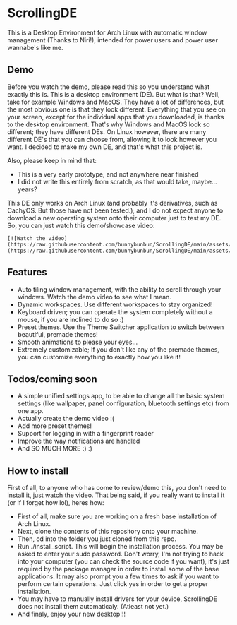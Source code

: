 # ScrollingDE
This is a Desktop Environment for Arch Linux with automatic window management (Thanks to Niri!), intended for power users and power user wannabe's like me.

## Demo
Before you watch the demo, please read this so you understand what exactly this is. This is a desktop environment (DE). But what is that? Well, take for example Windows and MacOS. They have a lot of differences, but the most obvious one is that they look different. Everything that you see on your screen, except for the individual apps that you downloaded, is thanks to the desktop environment. That's why Windows and MacOS look so different; they have different DEs. On Linux however, there are many different DE's that you can choose from, allowing it to look however you want. I decided to make my own DE, and that's what this project is.

Also, please keep in mind that:
 - This is a very early prototype, and not anywhere near finished
 - I did not write this entirely from scratch, as that would take, maybe... years?

This DE only works on Arch Linux (and probably it's derivatives, such as CachyOS. But those have not been tested.), and I do not expect anyone to download a new operating system onto their computer just to test my DE. So, you can just watch this demo/showcase video:

    [![Watch the video](https://raw.githubusercontent.com/bunnybunbun/ScrollingDE/main/assets/thumbnail.png)](https://raw.githubusercontent.com/bunnybunbun/ScrollingDE/main/assets/ScrollingDEShowcaseVid.mov)


## Features
 - Auto tiling window management, with the ability to scroll through your windows. Watch the demo video to see what I mean.
 - Dynamic workspaces. Use different workspaces to stay organized!
 - Keyboard driven; you can operate the system completely without a mouse, if you are inclined to do so :)
 - Preset themes. Use the Theme Switcher application to switch between beautiful, premade themes!
 - Smooth animations to please your eyes...
 - Extremely customizable; If you don't like any of the premade themes, you can customize everything to exactly how you like it!

 ## Todos/coming soon
 - A simple unified settings app, to be able to change all the basic system settings (like wallpaper, panel configuration, bluetooth settings etc) from one app.
 - Actually create the demo video :(
 - Add more preset themes!
 - Support for logging in with a fingerprint reader
 - Improve the way notifications are handled
 - And SO MUCH MORE :) :) 

## How to install
First of all, to anyone who has come to review/demo this, you don't need to install it, just watch the video. That being said, if you really want to install it (or if I forget how lol), heres how:
 - First of all, make sure you are working on a fresh base installation of Arch Linux.
 - Next, clone the contents of this repository onto your machine.
 - Then, cd into the folder you just cloned from this repo.
 - Run ./install_script. This will begin the installation process. You may be asked to enter your sudo password. Don't worry, I'm not trying to hack into your computer (you can check the source code if you want), it's just required by the package manager in order to install some of the base applications. It may also prompt you a few times to ask if you want to perform certain operations. Just click yes in order to get a proper installation.
 - You may have to manually install drivers for your device, ScrollingDE does not install them automaticaly. (Atleast not yet.)
 - And finaly, enjoy your new desktop!!!